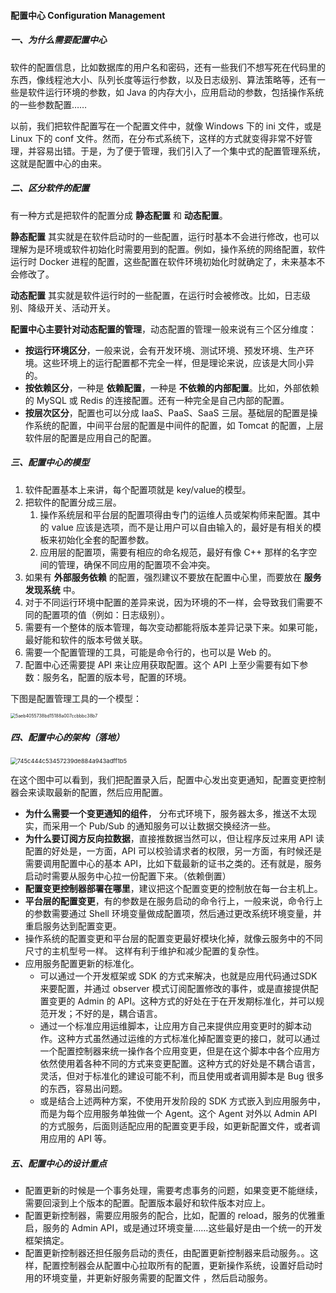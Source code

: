 #### 配置中心 Configuration Management

##### 一、为什么需要配置中心

软件的配置信息，比如数据库的用户名和密码，还有一些我们不想写死在代码里的东西，像线程池大小、队列长度等运行参数，以及日志级别、算法策略等，还有一些是软件运行环境的参数，如 Java 的内存大小，应用启动的参数，包括操作系统的一些参数配置……

以前，我们把软件配置写在一个配置文件中，就像 Windows 下的 ini 文件，或是 Linux 下的 conf 文件。然而，在分布式系统下，这样的方式就变得非常不好管理，并容易出错。于是，为了便于管理，我们引入了一个集中式的配置管理系统，这就是配置中心的由来。

##### 二、区分软件的配置

有一种方式是把软件的配置分成 **静态配置** 和 **动态配置**。

**静态配置** 其实就是在软件启动时的一些配置，运行时基本不会进行修改，也可以理解为是环境或软件初始化时需要用到的配置。例如，操作系统的网络配置，软件运行时 Docker 进程的配置，这些配置在软件环境初始化时就确定了，未来基本不会修改了。

**动态配置** 其实就是软件运行时的一些配置，在运行时会被修改。比如，日志级别、降级开关、活动开关。

**配置中心主要针对动态配置的管理**，动态配置的管理一般来说有三个区分维度：

- **按运行环境区分**，一般来说，会有开发环境、测试环境、预发环境、生产环境。这些环境上的运行配置都不完全一样，但是理论来说，应该是大同小异的。
- **按依赖区分**，一种是 **依赖配置**，一种是 **不依赖的内部配置**。比如，外部依赖的 MySQL 或 Redis 的连接配置。还有一种完全是自己内部的配置。
- **按层次区分**，配置也可以分成 IaaS、PaaS、SaaS 三层。基础层的配置是操作系统的配置，中间平台层的配置是中间件的配置，如 Tomcat 的配置，上层软件层的配置是应用自己的配置。

##### 三、配置中心的模型

1. 软件配置基本上来讲，每个配置项就是 key/value的模型。
2. 把软件的配置分成三层。
   1. 操作系统层和平台层的配置项得由专门的运维人员或架构师来配置。其中的 value 应该是选项，而不是让用户可以自由输入的，最好是有相关的模板来初始化全套的配置参数。
   2. 应用层的配置项，需要有相应的命名规范，最好有像 C++ 那样的名字空间的管理，确保不同应用的配置项不会冲突。
3. 如果有 **外部服务依赖** 的配置，强烈建议不要放在配置中心里，而要放在 **服务发现系统** 中。
4. 对于不同运行环境中配置的差异来说，因为环境的不一样，会导致我们需要不同的配置项的值（例如：日志级别）。
5. 需要有一个整体的版本管理，每次变动都能将版本差异记录下来。如果可能，最好能和软件的版本号做关联。
6. 需要一个配置管理的工具，可能是命令行的，也可以是 Web 的。
7. 配置中心还需要提 API 来让应用获取配置。这个 API 上至少需要有如下参数：服务名，配置的版本号，配置的环境。

下图是配置管理工具的一个模型：

<img src="https://liuyang-picbed.oss-cn-shanghai.aliyuncs.com/img/5aeb4055738bd15188a007ccbbbc38b7.png" alt="5aeb4055738bd15188a007ccbbbc38b7" style="zoom:50%;" />

##### 四、配置中心的架构（落地）

<img src="https://liuyang-picbed.oss-cn-shanghai.aliyuncs.com/img/745c444c53457239de884a943adff1b5.png" alt="745c444c53457239de884a943adff1b5" style="zoom:67%;" />

在这个图中可以看到，我们把配置录入后，配置中心发出变更通知，配置变更控制器会来读取最新的配置，然后应用配置。

- **为什么需要一个变更通知的组件**， 分布式环境下，服务器太多，推送不太现实，而采用一个 Pub/Sub 的通知服务可以让数据交换经济一些。
- **为什么要订阅方反向拉数据**，直接推数据当然可以，但让程序反过来用 API 读配置的好处是，一方面，API 可以校验请求者的权限，另一方面，有时候还是需要调用配置中心的基本 API，比如下载最新的证书之类的。还有就是，服务启动时需要从服务中心拉一份配置下来。（依赖倒置）
- **配置变更控制器部署在哪里**，建议把这个配置变更的控制放在每一台主机上。
- **平台层的配置变更**，有的参数是在服务启动的命令行上，一般来说，命令行上的参数需要通过 Shell 环境变量做成配置项，然后通过更改系统环境变量，并重启服务达到配置变更。
- 操作系统的配置变更和平台层的配置变更最好模块化掉，就像云服务中的不同尺寸的主机型号一样。 这样有利于维护和减少配置的复杂性。
- 应用服务配置更新的标准化。
  - 可以通过一个开发框架或 SDK 的方式来解决，也就是应用代码通过SDK 来要配置，并通过 observer 模式订阅配置修改的事件，或是直接提供配置变更的 Admin 的 API。这种方式的好处在于在开发期标准化，并可以规范开发；不好的是，耦合语言。
  - 通过一个标准应用运维脚本，让应用方自己来提供应用变更时的脚本动作。这种方式虽然通过运维的方式标准化掉配置变更的接口，就可以通过一个配置控制器来统一操作各个应用变更，但是在这个脚本中各个应用方依然使用着各种不同的方式来变更配置。这种方式的好处是不耦合语言，灵活，但对于标准化的建设可能不利，而且使用或者调用脚本是 Bug 很多的东西，容易出问题。
  - 或是结合上述两种方案，不使用开发阶段的 SDK 方式嵌入到应用服务中，而是为每个应用服务单独做一个 Agent。这个 Agent 对外以 Admin API 的方式服务，后面则适配应用的配置变更手段，如更新配置文件，或者调用应用的 API 等。

##### 五、配置中心的设计重点

- 配置更新的时候是一个事务处理，需要考虑事务的问题，如果变更不能继续，需要回滚到上个版本的配置。配置版本最好和软件版本对应上。
- 配置更新控制器，需要应用服务的配合，比如，配置的 reload，服务的优雅重启，服务的 Admin API，或是通过环境变量……这些最好是由一个统一的开发框架搞定。
- 配置更新控制器还担任服务启动的责任，由配置更新控制器来启动服务。。这样，配置控制器会从配置中心拉取所有的配置，更新操作系统，设置好启动时用的环境变量，并更新好服务需要的配置文件 ，然后启动服务。